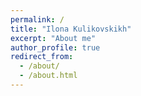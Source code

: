 ```yaml
---
permalink: /
title: "Ilona Kulikovskikh"
excerpt: "About me"
author_profile: true
redirect_from: 
  - /about/
  - /about.html
---
```


<html> 

<head> 
    <style> 
        h4 { 
            display: flex; 
            flex-direction: row; 
        } 
        
        h4:before { 
            width: 10%;
            content: ""; 
            flex: 1 1; 
            border-bottom: 5px solid #0070bc; 
            margin: auto; 
        } 
        
        img { 
            height: 100px; 
            width: 100px; 
            border-radius: 50%; 
        } 
    </style>
</head> 
 <head>    
    <style> 
        h5 { 
            display: flex; 
            flex-direction: row; 
        } 
        
        h5:before { 
            width: 10%;
            content: ""; 
            flex: 1 1; 
            border-bottom: 3px solid #0070bc; 
            margin: auto; 
        } 
        
        img { 
            height: 100px; 
            width: 100px; 
            border-radius: 50%; 
        } 
    </style> 
</head> 

<body> 
<div style ="text-align: justify;">
<span style ="color:gray; font-size:80%; ">
Machine learning, Bio-inspired computing, Behavioral science, Evolution of mind and cognitive functions, Machine cognition and communication, Human-centric artificial intelligence. 
</span><br><br>

<span style ="font-size:80%; ">
I am an Associate Professor at Samara University where I lead multidisciplinary projects at the intersection of electrical and knowledge models to create more <strong>robust</strong>, <strong>explainable</strong>, and <strong>interpretable</strong>  machine learning models. The primary focus of our research group is on modeling mechanisms of evolution of mind and cognitive functions with regards to the Desirable Difficulties  framework in individual and group learning scenarios. This allows for <strong>training on less data</strong> with the right amount of difficulty for <strong>faster learning</strong>. Currently, I am a postdoctoral research fellow at University of Zagreb and Ruđer Bošković Institute where we observe the mechanisms of evolution in terms of ecological models.  
</span>
</div>

<a name="publications"></a>

    <h4>
    <a name="publications"></a>
    <div style="font-size:150%; ">
        Publications
    </div>
    </h4> 
    <h5>
    <div style="font-size:110%; ">
        Papers in peer-reviewed journals in English
    </div>
    </h5> 
</body> 
</html> 
    
<span style ="font-size:80%; ">
<b>An SGD-based meta-learner with "growing" descent</b>.<br>
Kulikovskikh I., Prokhorov S., Legović T., Šmuc T. (2019). <br>
<span style="color:gray">
Journal of Physics: Conference Series. 1368. (accepted)<br>
<a href="https://ilonakulikovskikh.github.io/files/kulikovskikh2019.pdf">[pdf]</a><br>
</span>


